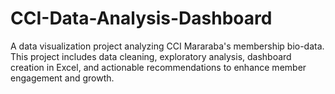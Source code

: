 # CCI-Data-Analysis-Dashboard
A data visualization project analyzing CCI Mararaba's membership bio-data. This project includes data cleaning, exploratory analysis, dashboard creation in Excel, and actionable recommendations to enhance member engagement and growth.
